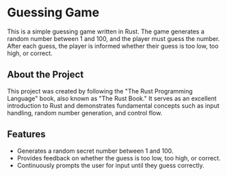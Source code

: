 # Guessing Game

This is a simple guessing game written in Rust. The game generates a random number between 1 and 100, and the player must guess the number. After each guess, the player is informed whether their guess is too low, too high, or correct.

## About the Project

This project was created by following the "The Rust Programming Language" book, also known as "The Rust Book." It serves as an excellent introduction to Rust and demonstrates fundamental concepts such as input handling, random number generation, and control flow.

## Features

- Generates a random secret number between 1 and 100.
- Provides feedback on whether the guess is too low, too high, or correct.
- Continuously prompts the user for input until they guess correctly.
